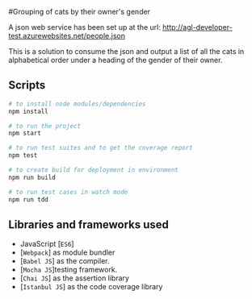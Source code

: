 #Grouping of cats by their owner's gender

A json web service has been set up at the url: http://agl-developer-test.azurewebsites.net/people.json

This is a solution to consume the json and output a list of all the cats in alphabetical order under a heading of the gender of their owner.


## Scripts

```bash
# to install node modules/dependencies
npm install

# to run the project
npm start

# to run test suites and to get the coverage report
npm test

# to create build for deployment in environment
npm run build

# to run test cases in watch mode
npm run tdd
```


## Libraries and frameworks used

- JavaScript [`ES6`]
- [`Webpack`] as module bundler
- [`Babel JS`] as the compiler.
- [`Mocha JS`]testing framework.
- [`Chai JS`] as the assertion library
- [`Istanbul JS`] as the code coverage library
